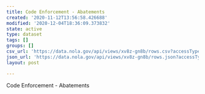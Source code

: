 ```yaml
---
title: Code Enforcement - Abatements
created: '2020-11-12T13:56:58.426688'
modified: '2020-12-04T18:36:09.373832'
state: active
type: dataset
tags: []
groups: []
csv_url: 'https://data.nola.gov/api/views/xv8z-gn8b/rows.csv?accessType=DOWNLOAD'
json_url: 'https://data.nola.gov/api/views/xv8z-gn8b/rows.json?accessType=DOWNLOAD'
layout: post

---
```

Code Enforcement - Abatements
